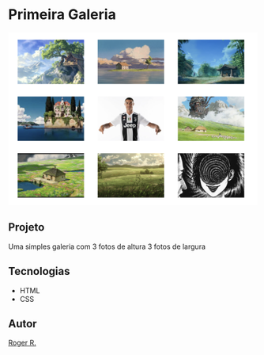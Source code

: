 # Primeira Galeria

 ![](./fotos/preview.png)

 ## Projeto
 Uma simples galeria com 3 fotos de altura 3 fotos de largura

 
 ## Tecnologias
 * HTML
 * CSS

 ## Autor
 [Roger R.](https://www.linkedin.com/in/roger-r-de-oliveira-890923353/)
